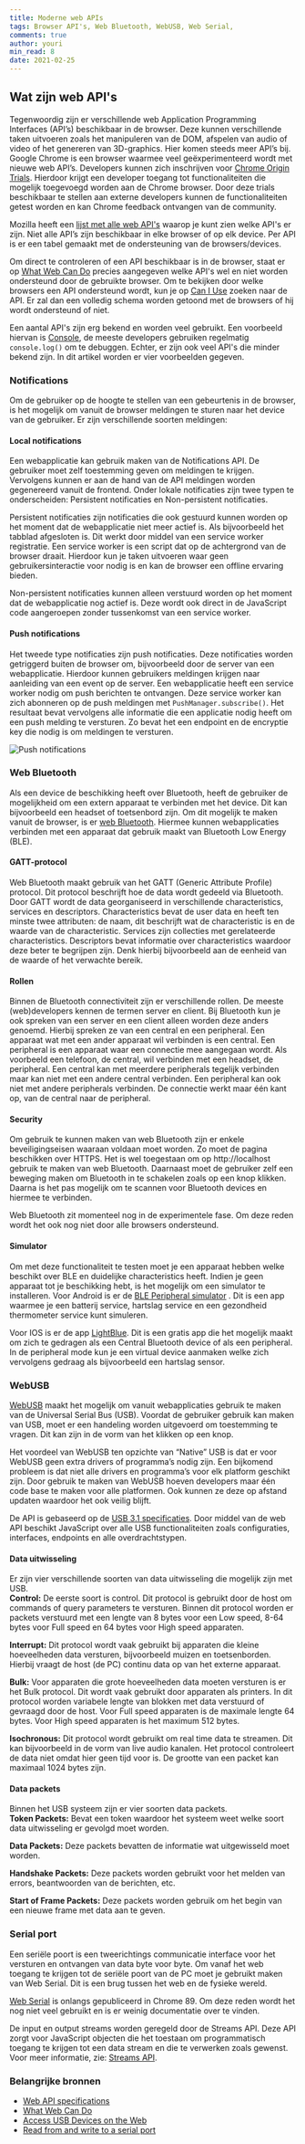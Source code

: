 ```yaml
---
title: Moderne web APIs
tags: Browser API's, Web Bluetooth, WebUSB, Web Serial,
comments: true
author: youri
min_read: 8
date: 2021-02-25
---
```


## Wat zijn web API's

Tegenwoordig zijn er verschillende web Application Programming Interfaces (API’s) beschikbaar in de browser. Deze kunnen
verschillende taken uitvoeren zoals het manipuleren van de DOM, afspelen van audio of video of het genereren van
3D-graphics. Hier komen steeds meer API’s bij. Google Chrome is een browser waarmee veel geëxperimenteerd wordt met
nieuwe web API’s. Developers kunnen zich inschrijven
voor [Chrome Origin Trials](https://developer.chrome.com/origintrials/#/trials/active). Hierdoor krijgt een developer
toegang tot functionaliteiten die mogelijk toegevoegd worden aan de Chrome browser. Door deze trials beschikbaar te
stellen aan externe developers kunnen de functionaliteiten getest worden en kan Chrome feedback ontvangen van de
community.

Mozilla heeft een [lijst met alle web API's](https://developer.mozilla.org/en-US/docs/Web/API#specifications) waarop je
kunt zien welke API's er zijn. Niet alle API’s zijn beschikbaar in elke browser of op elk device. Per API is er een
tabel gemaakt met de ondersteuning van de browsers/devices.

Om direct te controleren of een API beschikbaar is in de browser, staat er
op [What Web Can Do](https://whatwebcando.today/)
precies aangegeven welke API's wel en niet worden ondersteund door de gebruikte browser. Om te bekijken door welke
browsers een API ondersteund wordt, kun je op [Can I Use](https://caniuse.com/) zoeken naar de API. Er zal dan een
volledig schema worden getoond met de browsers of hij wordt ondersteund of niet.

Een aantal API's zijn erg bekend en worden veel gebruikt. Een voorbeeld hiervan
is [Console](https://developer.mozilla.org/en-US/docs/Web/API/Console_API), de meeste developers gebruiken regelmatig
`console.log()` om te debuggen. Echter, er zijn ook veel API's die minder bekend zijn. In dit artikel worden er vier
voorbeelden gegeven.

### Notifications

Om de gebruiker op de hoogte te stellen van een gebeurtenis in de browser, is het mogelijk om vanuit de browser
meldingen te sturen naar het device van de gebruiker. Er zijn verschillende soorten meldingen:

#### Local notifications

Een webapplicatie kan gebruik maken van de Notifications API. De gebruiker moet zelf toestemming geven om meldingen te
krijgen. Vervolgens kunnen er aan de hand van de API meldingen worden gegenereerd vanuit de frontend. Onder lokale
notificaties zijn twee typen te onderscheiden: Persistent notificaties en Non-persistent notificaties.

Persistent notificaties zijn notificaties die ook gestuurd kunnen worden op het moment dat de webapplicatie niet meer
actief is. Als bijvoorbeeld het tabblad afgesloten is. Dit werkt door middel van een service worker registratie. Een
service worker is een script dat op de achtergrond van de browser draait. Hierdoor kun je taken uitvoeren waar geen
gebruikersinteractie voor nodig is en kan de browser een offline ervaring bieden.

Non-persistent notificaties kunnen alleen verstuurd worden op het moment dat de webapplicatie nog actief is. Deze wordt
ook direct in de JavaScript code aangeroepen zonder tussenkomst van een service worker.

#### Push notifications

Het tweede type notificaties zijn push notificaties. Deze notificaties worden getriggerd buiten de browser om,
bijvoorbeeld door de server van een webapplicatie. Hierdoor kunnen gebruikers meldingen krijgen naar aanleiding van een
event op de server. Een webapplicatie heeft een service worker nodig om push berichten te ontvangen. Deze service worker
kan zich abonneren op de push meldingen met `PushManager.subscribe()`. Het resultaat bevat vervolgens alle informatie
die een applicatie nodig heeft om een push melding te versturen. Zo bevat het een endpoint en de encryptie key die nodig
is om meldingen te versturen.

![Push notifications](/assets/web-APIs/notifications.jpg)

### Web Bluetooth

Als een device de beschikking heeft over Bluetooth, heeft de gebruiker de mogelijkheid om een extern apparaat te
verbinden met het device. Dit kan bijvoorbeeld een headset of toetsenbord zijn. Om dit mogelijk te maken vanuit de
browser, is er
[web Bluetooth](https://developer.mozilla.org/en-US/docs/Web/API/Web_Bluetooth_API). Hiermee kunnen webapplicaties
verbinden met een apparaat dat gebruik maakt van Bluetooth Low Energy
(BLE).

#### GATT-protocol

Web Bluetooth maakt gebruik van het GATT (Generic Attribute Profile) protocol. Dit protocol beschrijft hoe de data wordt
gedeeld via Bluetooth. Door GATT wordt de data georganiseerd in verschillende characteristics, services en descriptors.
Characteristics bevat de user data en heeft ten minste twee attributen: de naam, dit beschrijft wat de characteristic is
en de waarde van de characteristic. Services zijn collecties met gerelateerde characteristics. Descriptors bevat
informatie over characteristics waardoor deze beter te begrijpen zijn. Denk hierbij bijvoorbeeld aan de eenheid van de
waarde of het verwachte bereik.

#### Rollen

Binnen de Bluetooth connectiviteit zijn er verschillende rollen. De meeste (web)developers kennen de termen server en
client. Bij Bluetooth kun je ook spreken van een server en een client alleen worden deze anders genoemd. Hierbij spreken
ze van een central en een peripheral. Een apparaat wat met een ander apparaat wil verbinden is een central. Een
peripheral is een apparaat waar een connectie mee aangegaan wordt. Als voorbeeld een telefoon, de central, wil verbinden
met een headset, de peripheral. Een central kan met meerdere peripherals tegelijk verbinden maar kan niet met een andere
central verbinden. Een peripheral kan ook niet met andere peripherals verbinden. De connectie werkt maar één kant op,
van de central naar de peripheral.

#### Security

Om gebruik te kunnen maken van web Bluetooth zijn er enkele beveiligingseisen waaraan voldaan moet worden. Zo moet de
pagina beschikken over HTTPS. Het is wel toegestaan om op http://localhost gebruik te maken van web Bluetooth.
Daarnaast moet de gebruiker zelf een beweging maken om Bluetooth in te schakelen zoals op een knop klikken. Daarna is
het pas mogelijk om te scannen voor Bluetooth devices en hiermee te verbinden.

Web Bluetooth zit momenteel nog in de experimentele fase. Om deze reden wordt het ook nog niet door alle browsers
ondersteund.

#### Simulator

Om met deze functionaliteit te testen moet je een apparaat hebben welke beschikt over BLE en duidelijke characteristics
heeft. Indien je geen apparaat tot je beschikking hebt, is het mogelijk om een simulator te installeren. Voor Android is
er
de [BLE Peripheral simulator](https://play.google.com/store/apps/details?id=io.github.webbluetoothcg.bletestperipheral&hl=nl&gl=US)
. Dit is een app waarmee je een batterij service, hartslag service en een gezondheid thermometer service kunt simuleren.

Voor IOS is er de app [LightBlue](https://apps.apple.com/nl/app/lightblue/id557428110). Dit is een gratis app die het
mogelijk maakt om zich te gedragen als een Central Bluetooth device of als een peripheral. In de peripheral mode kun je
een virtual device aanmaken welke zich vervolgens gedraag als bijvoorbeeld een hartslag sensor.

### WebUSB

[WebUSB](https://developer.mozilla.org/en-US/docs/Web/API/USB) maakt het mogelijk om vanuit webapplicaties gebruik te maken van de Universal Serial Bus (USB). Voordat de
gebruiker gebruik kan maken van USB, moet er een handeling worden uitgevoerd om toestemming te vragen. Dit kan zijn in
de vorm van het klikken op een knop.

Het voordeel van WebUSB ten opzichte van “Native” USB is dat er voor WebUSB geen extra drivers of programma’s nodig
zijn. Een bijkomend probleem is dat niet alle drivers en programma’s voor elk platform geschikt zijn. Door gebruik te
maken van WebUSB hoeven developers maar één code base te maken voor alle platformen. Ook kunnen ze deze op afstand
updaten waardoor het ook veilig blijft.

De API is gebaseerd op de [USB 3.1 specificaties](https://www.usb.org/documents). Door middel van de web API beschikt
JavaScript over alle USB functionaliteiten zoals configuraties, interfaces, endpoints en alle overdrachtstypen.

#### Data uitwisseling

Er zijn vier verschillende soorten van data uitwisseling die mogelijk zijn met USB. <br>
__Control:__ De eerste soort is control. Dit protocol is gebruikt door de host om commands of query parameters te
versturen. Binnen dit protocol worden er packets verstuurd met een lengte van 8 bytes voor een Low speed, 8-64 bytes
voor Full speed en 64 bytes voor High speed apparaten.

__Interrupt:__ Dit protocol wordt vaak gebruikt bij apparaten die kleine hoeveelheden data versturen, bijvoorbeeld
muizen en toetsenborden. Hierbij vraagt de host (de PC) continu data op van het externe apparaat.

__Bulk:__ Voor apparaten die grote hoeveelheden data moeten versturen is er het Bulk protocol. Dit wordt vaak gebruikt
door apparaten als printers. In dit protocol worden variabele lengte van blokken met data verstuurd of gevraagd door de
host. Voor Full speed apparaten is de maximale lengte 64 bytes. Voor High speed apparaten is het maximum 512 bytes.

__Isochronous:__ Dit protocol wordt gebruikt om real time data te streamen. Dit kan bijvoorbeeld in de vorm van live
audio kanalen. Het protocol controleert de data niet omdat hier geen tijd voor is. De grootte van een packet kan
maximaal 1024 bytes zijn.

#### Data packets

Binnen het USB systeem zijn er vier soorten data packets. <br>
__Token Packets:__ Bevat een token waardoor het systeem weet welke soort data uitwisseling er gevolgd moet worden.

__Data Packets:__ Deze packets bevatten de informatie wat uitgewisseld moet worden.

__Handshake Packets:__ Deze packets worden gebruikt voor het melden van errors, beantwoorden van de berichten, etc.

__Start of Frame Packets:__ Deze packets worden gebruik om het begin van een nieuwe frame met data aan te geven.

### Serial port

Een seriële poort is een tweerichtings communicatie interface voor het versturen en ontvangen van data byte voor byte.
Om vanaf het web toegang te krijgen tot de seriële poort van de PC moet je gebruikt maken van Web Serial. Dit is een
brug tussen het web en de fysieke wereld.

[Web Serial](https://web.dev/serial/) is onlangs gepubliceerd in Chrome 89. Om deze reden wordt het nog niet veel gebruikt en is er weinig
documentatie over te vinden.

De input en output streams worden geregeld door de Streams API. Deze API zorgt voor JavaScript objecten die het toestaan
om programmatisch toegang te krijgen tot een data stream en die te verwerken zoals gewenst. Voor meer informatie, zie:
[Streams API](https://developer.mozilla.org/en-US/docs/Web/API/Streams_API/Concepts).

### Belangrijke bronnen

* [Web API specifications](https://developer.mozilla.org/en-US/docs/Web/API#specifications)
* [What Web Can Do](https://whatwebcando.today/)
* [Access USB Devices on the Web](https://web.dev/usb/)
* [Read from and write to a serial port](https://web.dev/serial/)
